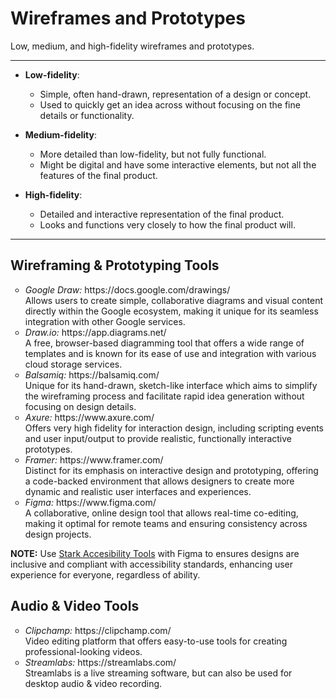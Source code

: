 # Wireframes and Prototypes
Low, medium, and high-fidelity wireframes and prototypes.
***
- **Low-fidelity**: 
  - Simple, often hand-drawn, representation of a design or concept.
  - Used to quickly get an idea across without focusing on the fine details or functionality.

- **Medium-fidelity**: 
  - More detailed than low-fidelity, but not fully functional.
  - Might be digital and have some interactive elements, but not all the features of the final product.

- **High-fidelity**:
  - Detailed and interactive representation of the final product.
  - Looks and functions very closely to how the final product will.
***
## Wireframing & Prototyping Tools
<ul style="list-style-type:circle">
  <li><i>Google Draw:</i> https://docs.google.com/drawings/</li>
  Allows users to create simple, collaborative diagrams and visual content directly within the Google ecosystem, making it unique for its seamless integration with other Google services.
  <li><i>Draw.io:</i> https://app.diagrams.net/</li>
  A free, browser-based diagramming tool that offers a wide range of templates and is known for its ease of use and integration with various cloud storage services.
  <li><i>Balsamiq:</i> https://balsamiq.com/</li>
  Unique for its hand-drawn, sketch-like interface which aims to simplify the wireframing process and facilitate rapid idea generation without focusing on design details.
  <li><i>Axure:</i> https://www.axure.com/</li>
  Offers very high fidelity for interaction design, including scripting events and user input/output to provide realistic, functionally interactive prototypes.  
  <li><i>Framer:</i> https://www.framer.com/</li>
  Distinct for its emphasis on interactive design and prototyping, offering a code-backed environment that allows designers to create more dynamic and realistic user interfaces and experiences.
  <li><i>Figma:</i> https://www.figma.com/</li>
  A collaborative, online design tool that allows real-time co-editing, making it optimal for remote teams and ensuring consistency across design projects.
</ul>

  __NOTE:__ Use [Stark Accesibility Tools](https://www.figma.com/community/plugin/732603254453395948/stark-accessibility-tools) with Figma to ensures designs are inclusive and compliant with accessibility standards, enhancing user experience for everyone, regardless of ability.

## Audio & Video Tools
<ul style="list-style-type:circle">
  <li><i>Clipchamp:</i> https://clipchamp.com/</li>
  Video editing platform that offers easy-to-use tools for creating professional-looking videos.
  <li><i>Streamlabs:</i> https://streamlabs.com/</li>
  Streamlabs is a live streaming software, but can also be used for desktop audio & video recording.
</ul>

